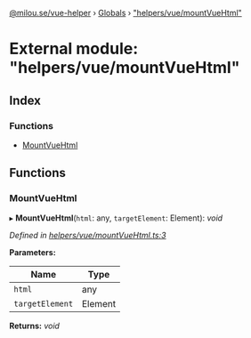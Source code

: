 [@milou.se/vue-helper](../README.md) › [Globals](../globals.md) › ["helpers/vue/mountVueHtml"](_helpers_vue_mountvuehtml_.md)

# External module: "helpers/vue/mountVueHtml"

## Index

### Functions

* [MountVueHtml](_helpers_vue_mountvuehtml_.md#mountvuehtml)

## Functions

###  MountVueHtml

▸ **MountVueHtml**(`html`: any, `targetElement`: Element): *void*

*Defined in [helpers/vue/mountVueHtml.ts:3](https://github.com/milou-se/milou-vue-helper/blob/ff1ebdd/src/helpers/vue/mountVueHtml.ts#L3)*

**Parameters:**

Name | Type |
------ | ------ |
`html` | any |
`targetElement` | Element |

**Returns:** *void*
